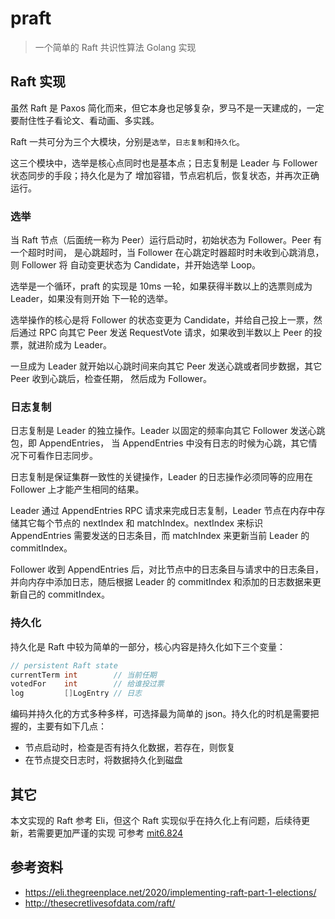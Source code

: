 # praft

> 一个简单的 Raft 共识性算法 Golang 实现

## Raft 实现

虽然 Raft 是 Paxos 简化而来，但它本身也足够复杂，罗马不是一天建成的，一定要耐住性子看论文、看动画、多实践。 

Raft 一共可分为三个大模块，分别是`选举`，`日志复制`和`持久化`。

这三个模块中，选举是核心点同时也是基本点；日志复制是 Leader 与 Follower 状态同步的手段；持久化是为了
增加容错，节点宕机后，恢复状态，并再次正确运行。

### 选举

当 Raft 节点（后面统一称为 Peer）运行启动时，初始状态为 Follower。Peer 有一个超时时间，
是心跳超时，当 Follower 在心跳定时器超时时未收到心跳消息，则 Follower 将
自动变更状态为 Candidate，并开始选举 Loop。

选举是一个循环，praft 的实现是 10ms 一轮，如果获得半数以上的选票则成为 Leader，如果没有则开始
下一轮的选举。

选举操作的核心是将 Follower 的状态变更为 Candidate，并给自己投上一票，然后通过 RPC 向其它 Peer
发送 RequestVote 请求，如果收到半数以上 Peer 的投票，就进阶成为 Leader。

一旦成为 Leader 就开始以心跳时间来向其它 Peer 发送心跳或者同步数据，其它 Peer 收到心跳后，检查任期，
然后成为 Follower。

### 日志复制

日志复制是 Leader 的独立操作。Leader 以固定的频率向其它 Follower 发送心跳包，即 AppendEntries，
当 AppendEntries 中没有日志的时候为心跳，其它情况下可看作日志同步。

日志复制是保证集群一致性的关键操作，Leader 的日志操作必须同等的应用在 Follower 上才能产生相同的结果。

Leader 通过 AppendEntries RPC 请求来完成日志复制，Leader 节点在内存中存储其它每个节点的 nextIndex 
和 matchIndex。nextIndex 来标识 AppendEntries 需要发送的日志条目，而 matchIndex 来更新当前 Leader 
的 commitIndex。

Follower 收到 AppendEntries 后，对比节点中的日志条目与请求中的日志条目，并向内存中添加日志，随后根据
Leader 的 commitIndex 和添加的日志数据来更新自己的 commitIndex。

### 持久化

持久化是 Raft 中较为简单的一部分，核心内容是持久化如下三个变量：

```go
// persistent Raft state
currentTerm int        // 当前任期
votedFor    int        // 给谁投过票
log         []LogEntry // 日志
```

编码并持久化的方式多种多样，可选择最为简单的 json。持久化的时机是需要把握的，主要有如下几点：

- 节点启动时，检查是否有持久化数据，若存在，则恢复
- 在节点提交日志时，将数据持久化到磁盘

## 其它

本文实现的 Raft 参考 Eli，但这个 Raft 实现似乎在持久化上有问题，后续待更新，若需要更加严谨的实现
可参考 [mit6.824](http://nil.csail.mit.edu/6.824/2020/labs/lab-raft.html)

## 参考资料
- https://eli.thegreenplace.net/2020/implementing-raft-part-1-elections/
- http://thesecretlivesofdata.com/raft/